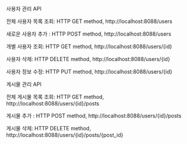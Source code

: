 사용자 관리 API

전체 사용자 목록 조회: HTTP GET method, http://localhost:8088/users

새로운 사용자 추가 : HTTP POST method, http://localhost:8088/users

개별 사용자 조회: HTTP GET method, http://localhost:8088/users/{id}

사용자 삭제: HTTP DELETE method, http://localhost:8088/users/{id}

사용자 정보 수정: HTTP PUT method, http://localhost:8088/users/{id}


게시물 관리 API

전체 게시물 목록 조회: HTTP GET method, http://localhost:8088/users/{id}/posts

게시물 추가 : HTTP POST method, http://localhost:8088/users/{id}/posts

게시물 삭제: HTTP DELETE method, http://localhost:8088/users/{id}/posts/{post_id}

